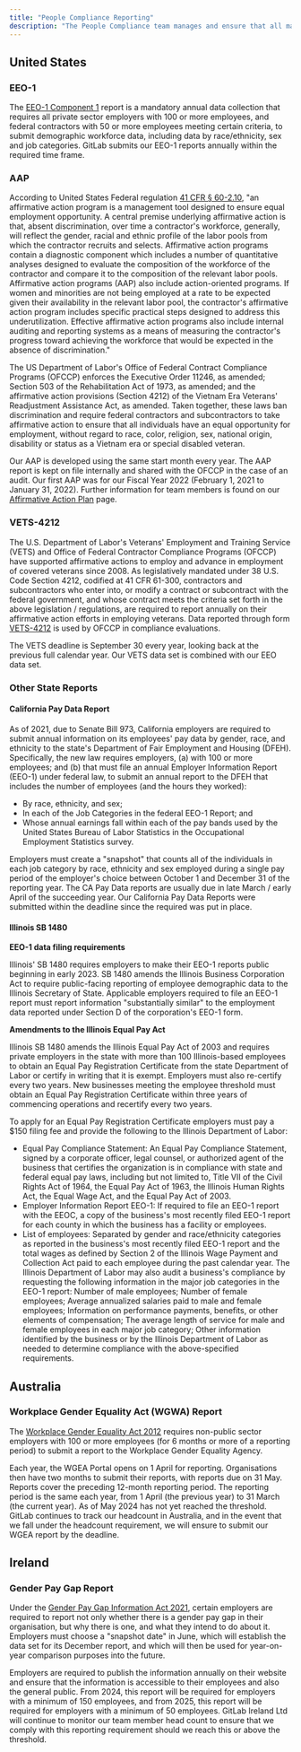 ```yaml
---
title: "People Compliance Reporting"
description: "The People Compliance team manages and ensure that all mandated HR-related reporting are completed swiftly and submitted accurately."
---
```


## United States

### EEO-1

The [EEO-1 Component 1](https://www.eeocdata.org/eeo1) report is a mandatory annual data collection that requires all private sector employers with 100 or more employees, and federal contractors with 50 or more employees meeting certain criteria, to submit demographic workforce data, including data by race/ethnicity, sex and job categories. GitLab submits our EEO-1 reports annually within the required time frame.

### AAP

According to United States Federal regulation [41 CFR § 60-2.10](https://www.ecfr.gov/current/title-41/subtitle-B/chapter-60/part-60-2/subpart-B), "an affirmative action program is a management tool designed to ensure equal employment opportunity. A central premise underlying affirmative action is that, absent discrimination, over time a contractor's workforce, generally, will reflect the gender, racial and ethnic profile of the labor pools from which the contractor recruits and selects. Affirmative action programs contain a diagnostic component which includes a number of quantitative analyses designed to evaluate the composition of the workforce of the contractor and compare it to the composition of the relevant labor pools. Affirmative action programs (AAP) also include action-oriented programs. If women and minorities are not being employed at a rate to be expected given their availability in the relevant labor pool, the contractor's affirmative action program includes specific practical steps designed to address this underutilization. Effective affirmative action programs also include internal auditing and reporting systems as a means of measuring the contractor's progress toward achieving the workforce that would be expected in the absence of discrimination."

The US Department of Labor's Office of Federal Contract Compliance Programs (OFCCP) enforces the Executive Order 11246, as amended; Section 503 of the Rehabilitation Act of 1973, as amended; and the affirmative action provisions (Section 4212) of the Vietnam Era Veterans' Readjustment Assistance Act, as amended. Taken together, these laws ban discrimination and require federal contractors and subcontractors to take affirmative action to ensure that all individuals have an equal opportunity for employment, without regard to race, color, religion, sex, national origin, disability or status as a Vietnam era or special disabled veteran.

Our AAP is developed using the same start month every year. The AAP report is kept on file internally and shared with the OFCCP in the case of an audit. Our first AAP was for our Fiscal Year 2022 (February 1, 2021 to January 31, 2022). Further information for team members is found on our [Affirmative Action Plan](/handbook/people-group/people-compliance/people-compliance-reporting/aap/) page.

### VETS-4212

The U.S. Department of Labor's Veterans' Employment and Training Service (VETS) and Office of Federal Contractor Compliance Programs (OFCCP) have supported affirmative actions to employ and advance in employment of covered veterans since 2008. As legislatively mandated under 38 U.S. Code Section 4212, codified at 41 CFR 61-300, contractors and subcontractors who enter into, or modify a contract or subcontract with the federal government, and whose contract meets the criteria set forth in the above legislation / regulations, are required to report annually on their affirmative action efforts in employing veterans. Data reported through form [VETS-4212](https://www.dol.gov/agencies/vets/programs/vets4212) is used by OFCCP in compliance evaluations.

The VETS deadline is September 30 every year, looking back at the previous full calendar year. Our VETS data set is combined with our EEO data set.

### Other State Reports

#### California Pay Data Report

As of 2021, due to Senate Bill 973, California employers are required to submit annual information on its employees' pay data by gender, race, and ethnicity to the state's Department of Fair Employment and Housing (DFEH). Specifically, the new law requires employers, (a) with 100 or more employees; and (b) that must file an annual Employer Information Report (EEO-1) under federal law, to submit an annual report to the DFEH that includes the number of employees (and the hours they worked):

- By race, ethnicity, and sex;
- In each of the Job Categories in the federal EEO-1 Report; and
- Whose annual earnings fall within each of the pay bands used by the United States Bureau of Labor Statistics in the Occupational Employment Statistics survey.

Employers must create a "snapshot" that counts all of the individuals in each job category by race, ethnicity and sex employed during a single pay period of the employer's choice between October 1 and December 31 of the reporting year. The CA Pay Data reports are usually due in late March / early April of the succeeding year. Our California Pay Data Reports were submitted within the deadline since the required was put in place.

#### Illinois SB 1480

**EEO-1 data filing requirements**

Illinois' SB 1480 requires employers to make their EEO-1 reports public beginning in early 2023. SB 1480 amends the Illinois Business Corporation Act to require public-facing reporting of employee demographic data to the Illinois Secretary of State. Applicable employers required to file an EEO-1 report must report information "substantially similar" to the employment data reported under Section D of the corporation's EEO-1 form.

**Amendments to the Illinois Equal Pay Act**

Illinois SB 1480 amends the Illinois Equal Pay Act of 2003 and requires private employers in the state with more than 100 Illinois-based employees to obtain an Equal Pay Registration Certificate from the state Department of Labor or certify in writing that it is exempt. Employers must also re-certify every two years. New businesses meeting the employee threshold must obtain an Equal Pay Registration Certificate within three years of commencing operations and recertify every two years.

To apply for an Equal Pay Registration Certificate employers must pay a $150 filing fee and provide the following to the Illinois Department of Labor:

- Equal Pay Compliance Statement: An Equal Pay Compliance Statement, signed by a corporate officer, legal counsel, or authorized agent of the business that certifies the organization is in compliance with state and federal equal pay laws, including but not limited to, Title VII of the Civil Rights Act of 1964, the Equal Pay Act of 1963, the Illinois Human Rights Act, the Equal Wage Act, and the Equal Pay Act of 2003.
- Employer Information Report EEO-1: If required to file an EEO-1 report with the EEOC, a copy of the business's most recently filed EEO-1 report for each county in which the business has a facility or employees.
- List of employees: Separated by gender and race/ethnicity categories as reported in the business's most recently filed EEO-1 report and the total wages as defined by Section 2 of the Illinois Wage Payment and Collection Act paid to each employee during the past calendar year. The Illinois Department of Labor may also audit a business's compliance by requesting the following information in the major job categories in the EEO-1 report: Number of male employees; Number of female employees; Average annualized salaries paid to male and female employees; Information on performance payments, benefits, or other elements of compensation; The average length of service for male and female employees in each major job category; Other information identified by the business or by the Illinois Department of Labor as needed to determine compliance with the above-specified requirements.

## Australia

### Workplace Gender Equality Act (WGWA) Report

The [Workplace Gender Equality Act 2012](https://www.wgea.gov.au/reporting-guide) requires non-public sector employers with 100 or more employees (for 6 months or more of a reporting period) to submit a report to the Workplace Gender Equality Agency.

Each year, the WGEA Portal opens on 1 April for reporting. Organisations then have two months to submit their reports, with reports due on 31 May. Reports cover the preceding 12-month reporting period. The reporting period is the same each year, from 1 April (the previous year) to 31 March (the current year). As of May 2024 has not yet reached the threshold. GitLab continues to track our headcount in Australia, and in the event that we fall under the headcount requirement, we will ensure to submit our WGEA report by the deadline.

## Ireland

### Gender Pay Gap Report

Under the [Gender Pay Gap Information Act 2021](https://www.irishstatutebook.ie/eli/2021/act/20/enacted/en/print.html), certain employers are required to report not only whether there is a gender pay gap in their organisation, but why there is one, and what they intend to do about it. Employers must choose a "snapshot date" in June, which will establish the data set for its December report, and which will then be used for year-on-year comparison purposes into the future.

Employers are required to publish the information annually on their website and ensure that the information is accessible to their employees and also the general public. From 2024, this report will be required for employers with a minimum of 150 employees, and from 2025, this report will be required for employers with a minimum of 50 employees. GitLab Ireland Ltd will continue to monitor our team member head count to ensure that we comply with this reporting requirement should we reach this or above the threshold.
